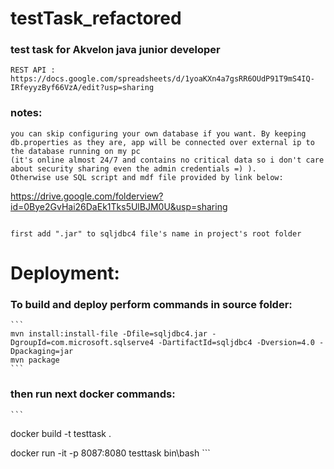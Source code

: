 # testTask_refactored
### test task for Akvelon java junior developer

```
REST API :  https://docs.google.com/spreadsheets/d/1yoaKXn4a7gsRR6OUdP91T9mS4IQ-IRfeyyzByf66VzA/edit?usp=sharing
```

### notes:
```
you can skip configuring your own database if you want. By keeping db.properties as they are, app will be connected over external ip to the database running on my pc
(it's online almost 24/7 and contains no critical data so i don't care about security sharing even the admin credentials =) ).
Otherwise use SQL script and mdf file provided by link below:
```
https://drive.google.com/folderview?id=0Bye2GvHai26DaEk1Tks5UlBJM0U&usp=sharing
```
```

  ```
  first add ".jar" to sqljdbc4 file's name in project's root folder
  ```
  # Deployment:
### To build and deploy perform commands in source folder:

    ```
    mvn install:install-file -Dfile=sqljdbc4.jar -DgroupId=com.microsoft.sqlserve4 -DartifactId=sqljdbc4 -Dversion=4.0 -Dpackaging=jar
    mvn package
    ```

   ### then run next docker commands:
    ```
   docker build -t testtask .

   docker run -it -p 8087:8080 testtask bin\bash
    ```

